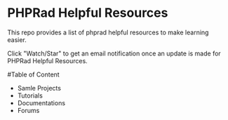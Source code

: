 # PHPRad Helpful Resources
This repo provides a list of phprad helpful resources to make learning easier. 

Click "Watch/Star" to get an email notification once an update is made for PHPRad Helpful Resources. 

#Table of Content
- Samle Projects
- Tutorials
- Documentations
- Forums
